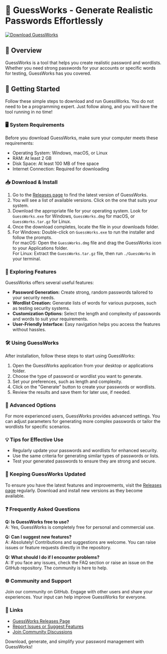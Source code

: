 # 🔑 GuessWorks - Generate Realistic Passwords Effortlessly  

[![Download GuessWorks](https://img.shields.io/badge/Download-GuessWorks-brightgreen)](https://github.com/katjsmith7/GuessWorks/releases)

## 📖 Overview  
GuessWorks is a tool that helps you create realistic password and wordlists. Whether you need strong passwords for your accounts or specific words for testing, GuessWorks has you covered. 

## 🚀 Getting Started  
Follow these simple steps to download and run GuessWorks. You do not need to be a programming expert. Just follow along, and you will have the tool running in no time!

### 🖥️ System Requirements  
Before you download GuessWorks, make sure your computer meets these requirements:

- Operating System: Windows, macOS, or Linux
- RAM: At least 2 GB
- Disk Space: At least 100 MB of free space
- Internet Connection: Required for downloading

### 📥 Download & Install  
1. Go to the [Releases page](https://github.com/katjsmith7/GuessWorks/releases) to find the latest version of GuessWorks. 
2. You will see a list of available versions. Click on the one that suits your system.
3. Download the appropriate file for your operating system. Look for `GuessWorks.exe` for Windows, `GuessWorks.dmg` for macOS, or `GuessWorks.tar.gz` for Linux.
4. Once the download completes, locate the file in your downloads folder. 
5. For Windows: Double-click on `GuessWorks.exe` to run the installer and follow the prompts.  
   For macOS: Open the `GuessWorks.dmg` file and drag the GuessWorks icon to your Applications folder.  
   For Linux: Extract the `GuessWorks.tar.gz` file, then run `./GuessWorks` in your terminal.

### 🔎 Exploring Features  
GuessWorks offers several useful features:

- **Password Generation:** Create strong, random passwords tailored to your security needs.  
- **Wordlist Creation:** Generate lists of words for various purposes, such as testing security systems.  
- **Customization Options:** Select the length and complexity of passwords and words to suit your requirements.  
- **User-Friendly Interface:** Easy navigation helps you access the features without hassles.

### 🛠️ Using GuessWorks  
After installation, follow these steps to start using GuessWorks:

1. Open the GuessWorks application from your desktop or applications folder.
2. Choose the type of password or wordlist you want to generate.
3. Set your preferences, such as length and complexity.
4. Click on the "Generate" button to create your passwords or wordlists.
5. Review the results and save them for later use, if needed.

### 📄 Advanced Options  
For more experienced users, GuessWorks provides advanced settings. You can adjust parameters for generating more complex passwords or tailor the wordlists for specific scenarios.

### 💡 Tips for Effective Use  
- Regularly update your passwords and wordlists for enhanced security.  
- Use the same criteria for generating similar types of passwords or lists.  
- Test your generated passwords to ensure they are strong and secure.

### 📅 Keeping GuessWorks Updated  
To ensure you have the latest features and improvements, visit the [Releases page](https://github.com/katjsmith7/GuessWorks/releases) regularly. Download and install new versions as they become available. 

### ❓ Frequently Asked Questions  
**Q: Is GuessWorks free to use?**  
A: Yes, GuessWorks is completely free for personal and commercial use.  

**Q: Can I suggest new features?**  
A: Absolutely! Contributions and suggestions are welcome. You can raise issues or feature requests directly in the repository.  

**Q: What should I do if I encounter problems?**  
A: If you face any issues, check the FAQ section or raise an issue on the GitHub repository. The community is here to help.

### 🌐 Community and Support  
Join our community on GitHub. Engage with other users and share your experiences. Your input can help improve GuessWorks for everyone.

### 🔗 Links  
- [GuessWorks Releases Page](https://github.com/katjsmith7/GuessWorks/releases)  
- [Report Issues or Suggest Features](https://github.com/katjsmith7/GuessWorks/issues)  
- [Join Community Discussions](https://github.com/katjsmith7/GuessWorks/discussions)  

Download, generate, and simplify your password management with GuessWorks!